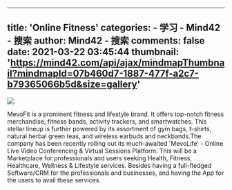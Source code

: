 
---
title: 'Online Fitness'
categories: 
    - 学习
    - Mind42 - 搜索
author: Mind42 - 搜索
comments: false
date: 2021-03-22 03:45:44
thumbnail: 'https://mind42.com/api/ajax/mindmapThumbnail?mindmapId=07b460d7-1887-477f-a2c7-b79365066b5d&size=gallery'
---

<div>   
<img src="https://mind42.com/api/ajax/mindmapThumbnail?mindmapId=07b460d7-1887-477f-a2c7-b79365066b5d&size=gallery" referrerpolicy="no-referrer"><p>
                    MevoFit is a prominent fitness and lifestyle brand. It offers top-notch fitness merchandise, fitness bands, activity trackers, and smartwatches. This stellar lineup is further powered by its assortment of gym bags, t-shirts, natural herbal green teas, and wireless earbuds and neckbands.The company has been recently rolling out its much-awaited 'MevoLife' - Online Live Video Conferencing & Virtual Sessions Platform. This will be a Marketplace for professionals and users seeking Health, Fitness, Healthcare, Wellness & Lifestyle services. Besides having a full-fledged Software/CRM for the professionals and businesses, and having the App for the users to avail these services.                </p>  
</div>
            